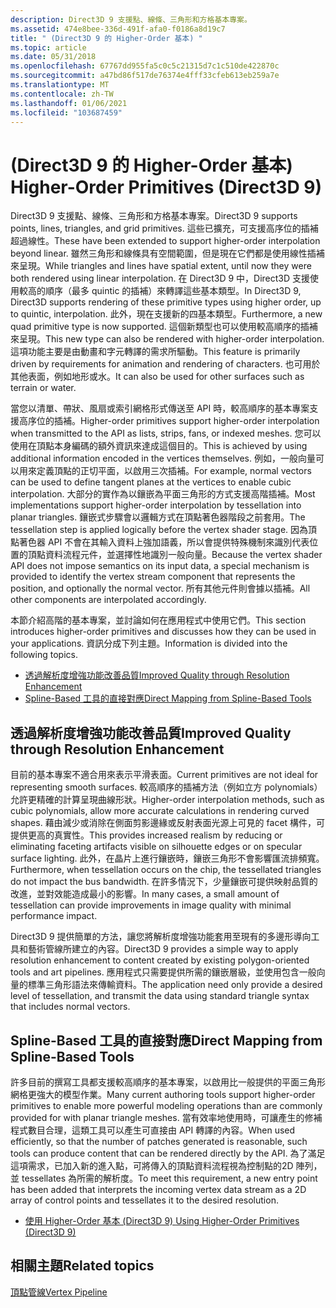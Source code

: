 ```yaml
---
description: Direct3D 9 支援點、線條、三角形和方格基本專案。
ms.assetid: 474e8bee-336d-491f-afa0-f0186a8d19c7
title: " (Direct3D 9 的 Higher-Order 基本) "
ms.topic: article
ms.date: 05/31/2018
ms.openlocfilehash: 67767dd955fa5c0c5c21315d7c1c510de422870c
ms.sourcegitcommit: a47bd86f517de76374e4fff33cfeb613eb259a7e
ms.translationtype: MT
ms.contentlocale: zh-TW
ms.lasthandoff: 01/06/2021
ms.locfileid: "103687459"
---
```

# <a name="higher-order-primitives-direct3d-9"></a><span data-ttu-id="12819-103"> (Direct3D 9 的 Higher-Order 基本) </span><span class="sxs-lookup"><span data-stu-id="12819-103">Higher-Order Primitives (Direct3D 9)</span></span>

<span data-ttu-id="12819-104">Direct3D 9 支援點、線條、三角形和方格基本專案。</span><span class="sxs-lookup"><span data-stu-id="12819-104">Direct3D 9 supports points, lines, triangles, and grid primitives.</span></span> <span data-ttu-id="12819-105">這些已擴充，可支援高序位的插補超過線性。</span><span class="sxs-lookup"><span data-stu-id="12819-105">These have been extended to support higher-order interpolation beyond linear.</span></span> <span data-ttu-id="12819-106">雖然三角形和線條具有空間範圍，但是現在它們都是使用線性插補來呈現。</span><span class="sxs-lookup"><span data-stu-id="12819-106">While triangles and lines have spatial extent, until now they were both rendered using linear interpolation.</span></span> <span data-ttu-id="12819-107">在 Direct3D 9 中，Direct3D 支援使用較高的順序（最多 quintic 的插補）來轉譯這些基本類型。</span><span class="sxs-lookup"><span data-stu-id="12819-107">In Direct3D 9, Direct3D supports rendering of these primitive types using higher order, up to quintic, interpolation.</span></span> <span data-ttu-id="12819-108">此外，現在支援新的四基本類型。</span><span class="sxs-lookup"><span data-stu-id="12819-108">Furthermore, a new quad primitive type is now supported.</span></span> <span data-ttu-id="12819-109">這個新類型也可以使用較高順序的插補來呈現。</span><span class="sxs-lookup"><span data-stu-id="12819-109">This new type can also be rendered with higher-order interpolation.</span></span> <span data-ttu-id="12819-110">這項功能主要是由動畫和字元轉譯的需求所驅動。</span><span class="sxs-lookup"><span data-stu-id="12819-110">This feature is primarily driven by requirements for animation and rendering of characters.</span></span> <span data-ttu-id="12819-111">也可用於其他表面，例如地形或水。</span><span class="sxs-lookup"><span data-stu-id="12819-111">It can also be used for other surfaces such as terrain or water.</span></span>

<span data-ttu-id="12819-112">當您以清單、帶狀、風扇或索引網格形式傳送至 API 時，較高順序的基本專案支援高序位的插補。</span><span class="sxs-lookup"><span data-stu-id="12819-112">Higher-order primitives support higher-order interpolation when transmitted to the API as lists, strips, fans, or indexed meshes.</span></span> <span data-ttu-id="12819-113">您可以使用在頂點本身編碼的額外資訊來達成這個目的。</span><span class="sxs-lookup"><span data-stu-id="12819-113">This is achieved by using additional information encoded in the vertices themselves.</span></span> <span data-ttu-id="12819-114">例如，一般向量可以用來定義頂點的正切平面，以啟用三次插補。</span><span class="sxs-lookup"><span data-stu-id="12819-114">For example, normal vectors can be used to define tangent planes at the vertices to enable cubic interpolation.</span></span> <span data-ttu-id="12819-115">大部分的實作為以鑲嵌為平面三角形的方式支援高階插補。</span><span class="sxs-lookup"><span data-stu-id="12819-115">Most implementations support higher-order interpolation by tessellation into planar triangles.</span></span> <span data-ttu-id="12819-116">鑲嵌式步驟會以邏輯方式在頂點著色器階段之前套用。</span><span class="sxs-lookup"><span data-stu-id="12819-116">The tessellation step is applied logically before the vertex shader stage.</span></span> <span data-ttu-id="12819-117">因為頂點著色器 API 不會在其輸入資料上強加語義，所以會提供特殊機制來識別代表位置的頂點資料流程元件，並選擇性地識別一般向量。</span><span class="sxs-lookup"><span data-stu-id="12819-117">Because the vertex shader API does not impose semantics on its input data, a special mechanism is provided to identify the vertex stream component that represents the position, and optionally the normal vector.</span></span> <span data-ttu-id="12819-118">所有其他元件則會據以插補。</span><span class="sxs-lookup"><span data-stu-id="12819-118">All other components are interpolated accordingly.</span></span>

<span data-ttu-id="12819-119">本節介紹高階的基本專案，並討論如何在應用程式中使用它們。</span><span class="sxs-lookup"><span data-stu-id="12819-119">This section introduces higher-order primitives and discusses how they can be used in your applications.</span></span> <span data-ttu-id="12819-120">資訊分成下列主題。</span><span class="sxs-lookup"><span data-stu-id="12819-120">Information is divided into the following topics.</span></span>

-   [<span data-ttu-id="12819-121">透過解析度增強功能改善品質</span><span class="sxs-lookup"><span data-stu-id="12819-121">Improved Quality through Resolution Enhancement</span></span>](#improved-quality-through-resolution-enhancement)
-   [<span data-ttu-id="12819-122">Spline-Based 工具的直接對應</span><span class="sxs-lookup"><span data-stu-id="12819-122">Direct Mapping from Spline-Based Tools</span></span>](#direct-mapping-from-spline-based-tools)

## <a name="improved-quality-through-resolution-enhancement"></a><span data-ttu-id="12819-123">透過解析度增強功能改善品質</span><span class="sxs-lookup"><span data-stu-id="12819-123">Improved Quality through Resolution Enhancement</span></span>

<span data-ttu-id="12819-124">目前的基本專案不適合用來表示平滑表面。</span><span class="sxs-lookup"><span data-stu-id="12819-124">Current primitives are not ideal for representing smooth surfaces.</span></span> <span data-ttu-id="12819-125">較高順序的插補方法（例如立方 polynomials）允許更精確的計算呈現曲線形狀。</span><span class="sxs-lookup"><span data-stu-id="12819-125">Higher-order interpolation methods, such as cubic polynomials, allow more accurate calculations in rendering curved shapes.</span></span> <span data-ttu-id="12819-126">藉由減少或消除在側面剪影邊緣或反射表面光源上可見的 facet 構件，可提供更高的真實性。</span><span class="sxs-lookup"><span data-stu-id="12819-126">This provides increased realism by reducing or eliminating faceting artifacts visible on silhouette edges or on specular surface lighting.</span></span> <span data-ttu-id="12819-127">此外，在晶片上進行鑲嵌時，鑲嵌三角形不會影響匯流排頻寬。</span><span class="sxs-lookup"><span data-stu-id="12819-127">Furthermore, when tessellation occurs on the chip, the tessellated triangles do not impact the bus bandwidth.</span></span> <span data-ttu-id="12819-128">在許多情況下，少量鑲嵌可提供映射品質的改進，並對效能造成最小的影響。</span><span class="sxs-lookup"><span data-stu-id="12819-128">In many cases, a small amount of tessellation can provide improvements in image quality with minimal performance impact.</span></span>

<span data-ttu-id="12819-129">Direct3D 9 提供簡單的方法，讓您將解析度增強功能套用至現有的多邊形導向工具和藝術管線所建立的內容。</span><span class="sxs-lookup"><span data-stu-id="12819-129">Direct3D 9 provides a simple way to apply resolution enhancement to content created by existing polygon-oriented tools and art pipelines.</span></span> <span data-ttu-id="12819-130">應用程式只需要提供所需的鑲嵌層級，並使用包含一般向量的標準三角形語法來傳輸資料。</span><span class="sxs-lookup"><span data-stu-id="12819-130">The application need only provide a desired level of tessellation, and transmit the data using standard triangle syntax that includes normal vectors.</span></span>

## <a name="direct-mapping-from-spline-based-tools"></a><span data-ttu-id="12819-131">Spline-Based 工具的直接對應</span><span class="sxs-lookup"><span data-stu-id="12819-131">Direct Mapping from Spline-Based Tools</span></span>

<span data-ttu-id="12819-132">許多目前的撰寫工具都支援較高順序的基本專案，以啟用比一般提供的平面三角形網格更強大的模型作業。</span><span class="sxs-lookup"><span data-stu-id="12819-132">Many current authoring tools support higher-order primitives to enable more powerful modeling operations than are commonly provided for with planar triangle meshes.</span></span> <span data-ttu-id="12819-133">當有效率地使用時，可讓產生的修補程式數目合理，這類工具可以產生可直接由 API 轉譯的內容。</span><span class="sxs-lookup"><span data-stu-id="12819-133">When used efficiently, so that the number of patches generated is reasonable, such tools can produce content that can be rendered directly by the API.</span></span> <span data-ttu-id="12819-134">為了滿足這項需求，已加入新的進入點，可將傳入的頂點資料流程視為控制點的2D 陣列，並 tessellates 為所需的解析度。</span><span class="sxs-lookup"><span data-stu-id="12819-134">To meet this requirement, a new entry point has been added that interprets the incoming vertex data stream as a 2D array of control points and tessellates it to the desired resolution.</span></span>

-   [<span data-ttu-id="12819-135">使用 Higher-Order 基本 (Direct3D 9) </span><span class="sxs-lookup"><span data-stu-id="12819-135">Using Higher-Order Primitives (Direct3D 9)</span></span>](using-higher-order-primitives.md)

## <a name="related-topics"></a><span data-ttu-id="12819-136">相關主題</span><span class="sxs-lookup"><span data-stu-id="12819-136">Related topics</span></span>

<dl> <dt>

[<span data-ttu-id="12819-137">頂點管線</span><span class="sxs-lookup"><span data-stu-id="12819-137">Vertex Pipeline</span></span>](vertex-pipeline.md)
</dt> </dl>

 

 



